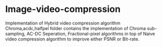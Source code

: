# Image-video-compression
Implementation of Hybrid video compression algorithm
Chroma,acdc,halfpel folder contains the implementation of Chroma sub-sampling, AC-DC Seperation, Fractional-pixel algorithms in top of Naive video compression algorithm to improve either PSNR or Bit-rate.

